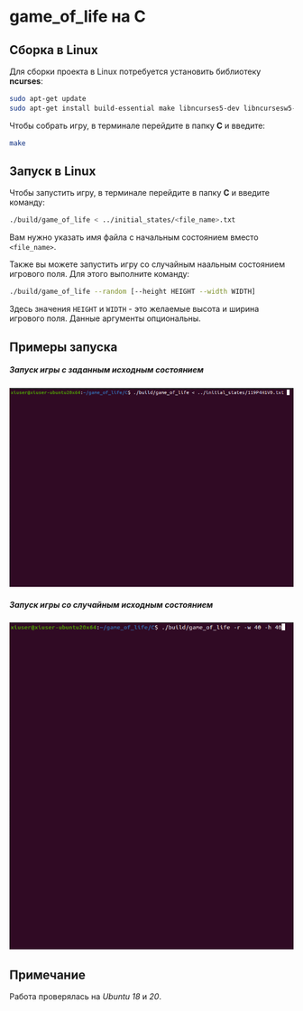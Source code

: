# game_of_life на C
## Сборка в Linux
Для сборки проекта в Linux потребуется установить библиотеку **ncurses**:

```bash
sudo apt-get update
sudo apt-get install build-essential make libncurses5-dev libncursesw5-dev
```

Чтобы собрать игру, в терминале перейдите в папку **C** и введите:

```bash
make
```
## Запуск в Linux
Чтобы запустить игру, в терминале перейдите в папку **C** и введите команду:
```bash
./build/game_of_life < ../initial_states/<file_name>.txt
```
Вам нужно указать имя файла с начальным состоянием вместо `<file_name>`.

Также вы можете запустить игру со случайным наальным состоянием игрового поля. Для этого выполните команду:

```bash
./build/game_of_life --random [--height HEIGHT --width WIDTH]
```

Здесь значения `HEIGHT` и `WIDTH` - это желаемые высота и ширина игрового поля. Данные аргументы опциональны.

## Примеры запуска

##### Запуск игры с заданным исходным состоянием

![Пример запуска игры с заданным исходным состоянием](media\1.gif)

##### Запуск игры со случайным исходным состоянием

![Пример запуска игры со случайным исходным состоянием](media\2.gif)

## Примечание

Работа проверялась на *Ubuntu 18* и *20*.
